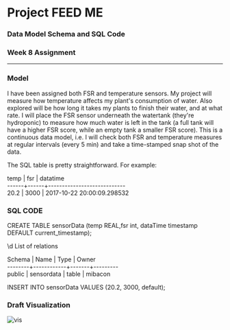 Project FEED ME
===============

### Data Model Schema and SQL Code
### Week 8 Assignment
---------------------

### Model
I have been assigned both FSR and temperature sensors. My project will measure how temperature affects my plant's consumption of water. 
Also explored will be how long it takes my plants to finish their water, and at what rate. 
I will place the FSR sensor underneath the watertank (they're hydroponic) to measure how much water is left in the tank (a full tank will have a higher FSR score, while an empty tank a smaller FSR score).
This is a continuous data model, i.e. I will check both FSR and temperature measures at regular intervals (every 5 min) and take a time-stamped snap shot of the data.

The SQL table is pretty straightforward. For example:

   temp | fsr  |          datatime          
 ------+------+----------------------------  
  20.2 | 3000 | 2017-10-22 20:00:09.298532  
 
 
### SQL CODE
CREATE TABLE sensorData (temp REAL,fsr int, dataTime timestamp DEFAULT current_timestamp);

\d
           List of relations
           
   Schema |    Name    | Type  |  Owner  
 --------+------------+-------+---------  
 public | sensordata | table | mibacon  
 
 INSERT INTO sensorData VALUES (20.2, 3000, default);
 
 ### Draft Visualization
 ![vis](url)
